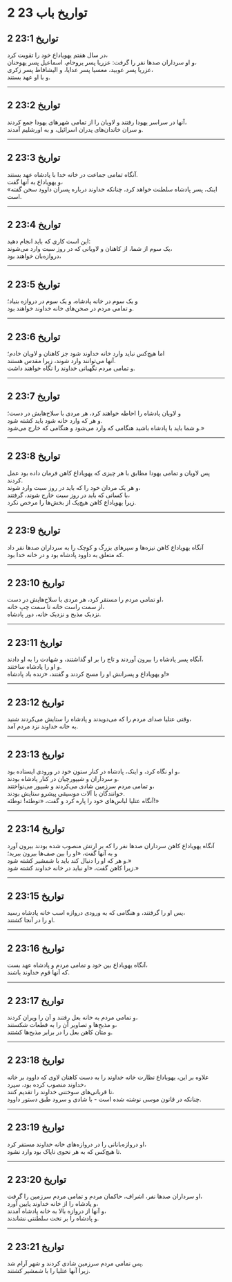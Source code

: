 # 2 تواریخ باب 23

## 2 تواریخ 23:1

در سال هفتم یهویاداع خود را تقویت کرد،  
و او سرداران صدها نفر را گرفت: عزریا پسر یروحام، اسماعیل پسر یهوحنان،  
عزریا پسر عوبید، معسیا پسر عدایا، و الیشافاط پسر زکری،  
و با او عهد بستند.

---

## 2 تواریخ 23:2

آنها در سراسر یهودا رفتند و لاویان را از تمامی شهرهای یهودا جمع کردند،  
و سران خاندان‌های پدران اسرائیل، و به اورشلیم آمدند.

---

## 2 تواریخ 23:3

آنگاه تمامی جماعت در خانه خدا با پادشاه عهد بستند.  
و یهویاداع به آنها گفت،  
«اینک، پسر پادشاه سلطنت خواهد کرد، چنانکه خداوند درباره پسران داوود سخن گفته است.

---

## 2 تواریخ 23:4

این است کاری که باید انجام دهید:  
یک سوم از شما، از کاهنان و لاویانی که در روز سبت وارد می‌شوند،  
دروازه‌بان خواهند بود،

---

## 2 تواریخ 23:5

و یک سوم در خانه پادشاه، و یک سوم در دروازه بنیاد؛  
و تمامی مردم در صحن‌های خانه خداوند خواهند بود.

---

## 2 تواریخ 23:6

اما هیچ‌کس نباید وارد خانه خداوند شود جز کاهنان و لاویان خادم؛  
آنها می‌توانند وارد شوند، زیرا مقدس هستند.  
و تمامی مردم نگهبانی خداوند را نگاه خواهند داشت.

---

## 2 تواریخ 23:7

و لاویان پادشاه را احاطه خواهند کرد، هر مردی با سلاح‌هایش در دست؛  
و هر که وارد خانه شود باید کشته شود.  
و شما باید با پادشاه باشید هنگامی که وارد می‌شود و هنگامی که خارج می‌شود.»

---

## 2 تواریخ 23:8

پس لاویان و تمامی یهودا مطابق با هر چیزی که یهویاداع کاهن فرمان داده بود عمل کردند.  
و هر یک مردان خود را که باید در روز سبت وارد شوند،  
با کسانی که باید در روز سبت خارج شوند، گرفتند،  
زیرا یهویاداع کاهن هیچ‌یک از بخش‌ها را مرخص نکرد.

---

## 2 تواریخ 23:9

آنگاه یهویاداع کاهن نیزه‌ها و سپرهای بزرگ و کوچک را به سرداران صدها نفر داد  
که متعلق به داوود پادشاه بود و در خانه خدا بود.

---

## 2 تواریخ 23:10

او تمامی مردم را مستقر کرد، هر مردی با سلاح‌هایش در دست،  
از سمت راست خانه تا سمت چپ خانه،  
نزدیک مذبح و نزدیک خانه، دور پادشاه.

---

## 2 تواریخ 23:11

آنگاه پسر پادشاه را بیرون آوردند و تاج را بر او گذاشتند، و شهادت را به او دادند،  
و او را پادشاه ساختند.  
و یهویاداع و پسرانش او را مسح کردند و گفتند، «زنده باد پادشاه!»

---

## 2 تواریخ 23:12

وقتی عتلیا صدای مردم را که می‌دویدند و پادشاه را ستایش می‌کردند شنید،  
به خانه خداوند نزد مردم آمد.

---

## 2 تواریخ 23:13

و او نگاه کرد، و اینک، پادشاه در کنار ستون خود در ورودی ایستاده بود،  
و سرداران و شیپورچیان در کنار پادشاه بودند.  
و تمامی مردم سرزمین شادی می‌کردند و شیپور می‌نواختند،  
خوانندگان با آلات موسیقی پیشرو ستایش بودند.  
آنگاه عتلیا لباس‌های خود را پاره کرد و گفت، «توطئه! توطئه!»

---

## 2 تواریخ 23:14

آنگاه یهویاداع کاهن سرداران صدها نفر را که بر ارتش منصوب شده بودند بیرون آورد  
و به آنها گفت، «او را بین صف‌ها بیرون ببرید؛  
و هر که او را دنبال کند باید با شمشیر کشته شود.»  
زیرا کاهن گفت، «او نباید در خانه خداوند کشته شود.»

---

## 2 تواریخ 23:15

پس او را گرفتند، و هنگامی که به ورودی دروازه اسب خانه پادشاه رسید،  
او را در آنجا کشتند.

---

## 2 تواریخ 23:16

آنگاه یهویاداع بین خود و تمامی مردم و پادشاه عهد بست،  
که آنها قوم خداوند باشند.

---

## 2 تواریخ 23:17

و تمامی مردم به خانه بعل رفتند و آن را ویران کردند،  
و مذبح‌ها و تصاویر آن را به قطعات شکستند،  
و متان کاهن بعل را در برابر مذبح‌ها کشتند.

---

## 2 تواریخ 23:18

علاوه بر این، یهویاداع نظارت خانه خداوند را به دست کاهنان لاوی که داوود بر خانه خداوند منصوب کرده بود، سپرد،  
تا قربانی‌های سوختنی خداوند را تقدیم کنند،  
چنانکه در قانون موسی نوشته شده است - با شادی و سرود طبق دستور داوود.

---

## 2 تواریخ 23:19

او دروازه‌بانانی را در دروازه‌های خانه خداوند مستقر کرد،  
تا هیچ‌کس که به هر نحوی ناپاک بود وارد نشود.

---

## 2 تواریخ 23:20

او سرداران صدها نفر، اشراف، حاکمان مردم و تمامی مردم سرزمین را گرفت،  
و پادشاه را از خانه خداوند پایین آورد،  
و آنها از دروازه بالا به خانه پادشاه آمدند،  
و پادشاه را بر تخت سلطنتی نشاندند.

---

## 2 تواریخ 23:21

پس تمامی مردم سرزمین شادی کردند و شهر آرام شد.  
زیرا آنها عتلیا را با شمشیر کشتند.
